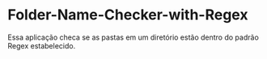 # Folder-Name-Checker-with-Regex
Essa aplicação checa se as pastas em um diretório estão dentro do padrão Regex estabelecido.
